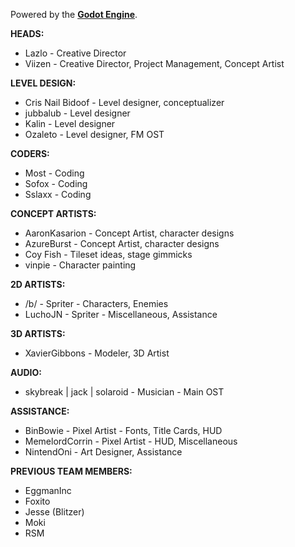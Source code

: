 Powered by the **[Godot Engine](https://godotengine.org/)**.

**HEADS:**
- Lazlo - Creative Director
- Viizen - Creative Director, Project Management, Concept Artist

**LEVEL DESIGN:**
- Cris Nail Bidoof - Level designer, conceptualizer
- jubbalub - Level designer
- Kalin - Level designer
- Ozaleto - Level designer, FM OST

**CODERS:**
- Most - Coding
- Sofox - Coding
- Sslaxx - Coding

**CONCEPT ARTISTS:**
- AaronKasarion - Concept Artist, character designs
- AzureBurst - Concept Artist, character designs
- Coy Fish - Tileset ideas, stage gimmicks
- vinpie - Character painting

**2D ARTISTS:**
- /b/ - Spriter - Characters, Enemies
- LuchoJN - Spriter - Miscellaneous, Assistance

**3D ARTISTS:**
- XavierGibbons  - Modeler, 3D Artist

**AUDIO:**
- skybreak | jack | solaroid - Musician - Main OST

**ASSISTANCE:**
- BinBowie - Pixel Artist - Fonts, Title Cards, HUD
- MemelordCorrin - Pixel Artist - HUD, Miscellaneous
- NintendOni - Art Designer, Assistance

**PREVIOUS TEAM MEMBERS:**
- EggmanInc
- Foxito
- Jesse (Blitzer)
- Moki
- RSM
